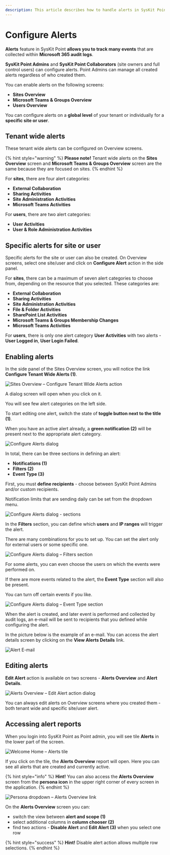 ```yaml
---
description: This article describes how to handle alerts in SysKit Point.
---
```


# Configure Alerts

**Alerts** feature in SysKit Point **allows you to track many events** that are collected within **Microsoft 365 audit logs**.  

**SysKit Point Admins** and **SysKit Point Collaborators** \(site owners and full control users\) can configure alerts. Point Admins can manage all created alerts regardless of who created them. 

You can enable alerts on the following screens:

* **Sites Overview** 
* **Microsoft Teams & Groups Overview** 
* **Users Overview** 

You can configure alerts on a **global level** of your tenant or individually for a **specific site or user**.

## Tenant wide alerts

These tenant wide alerts can be configured on Overview screens.

{% hint style="warning" %}
**Please note!** Tenant wide alerts on the **Sites Overview** screen and **Microsoft Teams & Groups Overview** screen are the same because they are focused on sites.
{% endhint %}

For **sites**, there are four alert categories:

* **External Collaboration** 
* **Sharing Activities** 
* **Site Administration Activities** 
* **Microsoft Teams Activities** 

For **users**, there are two alert categories:

* **User Activities** 
* **User & Role Administration Activities** 

## Specific alerts for site or user

Specific alerts for the site or user can also be created. On Overview screens, select one site/user and click on **Configure Alert** action in the side panel. 

For **sites**, there can be a maximum of seven alert categories to choose from, depending on the resource that you selected. These categories are:

* **External Collaboration** 
* **Sharing Activities** 
* **Site Administration Activities** 
* **File & Folder Activities** 
* **SharePoint List Activities** 
* **Microsoft Teams & Groups Membership Changes** 
* **Microsoft Teams Activities** 

For **users**, there is only one alert category **User Activities** with two alerts - **User Logged in**, **User Login Failed**.

## Enabling alerts

In the side panel of the Sites Overview screen, you will notice the link **Configure Tenant Wide Alerts \(1\)**.

![Sites Overview &#x2013; Configure Tenant Wide Alerts action](../.gitbook/assets/configure-alerts_sites-overview-configure-tenant-wide-alerts-action.png)

A dialog screen will open when you click on it.  

You will see few alert categories on the left side.  

To start editing one alert, switch the state of **toggle button next to the title \(1\)**.  

When you have an active alert already, a **green notification \(2\)** will be present next to the appropriate alert category. 

![Configure Alerts dialog](../.gitbook/assets/configure-alerts_configure-alerts-dialog.png)

In total, there can be three sections in defining an alert:

* **Notifications \(1\)** 
* **Filters \(2\)** 
* **Event Type \(3\)** 

First, you must **define recipients** - choose between SysKit Point Admins and/or custom recipients. 

Notification limits that are sending daily can be set from the dropdown menu. 

![Configure Alerts dialog - sections](../.gitbook/assets/configure-alerts_configure-alerts-dialog-sections.png)

In the **Filters** section, you can define which **users** and **IP ranges** will trigger the alert. 

There are many combinations for you to set up. You can set the alert only for external users or some specific one. 

![Configure Alerts dialog &#x2013; Filters section](../.gitbook/assets/configure-alerts_configure-alerts-dialog-filters-section.png)

For some alerts, you can even choose the users on which the events were performed on. 

If there are more events related to the alert, the **Event Type** section will also be present. 

You can turn off certain events if you like. 

![Configure Alerts dialog &#x2013; Event Type section](../.gitbook/assets/configure-alerts_configure-alerts-dialog-event-type-section.png)

When the alert is created, and later event is performed and collected by audit logs, an e-mail will be sent to recipients that you defined while configuring the alert. 

In the picture below is the example of an e-mail. You can access the alert details screen by clicking on the **View Alerts Details** link. 

![Alert E-mail](../.gitbook/assets/configure-alerts_alert-email.png)

## Editing alerts

**Edit Alert** action is available on two screens - **Alerts Overview** and **Alert Details**.

![Alerts Overview &#x2013; Edit Alert action dialog](../.gitbook/assets/configure-alerts_alerts-overview-edit-alert-action-dialog.png)

You can always edit alerts on Overview screens where you created them - both tenant wide and specific site/user alert.

## Accessing alert reports

When you login into SysKit Point as Point admin, you will see tile **Alerts** in the lower part of the screen.

![Welcome Home &#x2013; Alerts tile](../.gitbook/assets/configure-alerts_welcome-home-alerts-tile.png)

If you click on the tile, the **Alerts Overview** report will open. Here you can see all alerts that are created and currently active.

{% hint style="info" %}
**Hint!** You can also access the **Alerts Overview** screen from the **persona icon** in the upper right corner of every screen in the application.
{% endhint %}

![Persona dropdown &#x2013; Alerts Overview link ](../.gitbook/assets/configure-alerts_persona-dropdown-alerts-overview-link.png)

On the **Alerts Overview** screen you can:

* switch the view between **alert and scope \(1\)** 
* select additional columns in **column chooser \(2\)** 
* find two actions - **Disable Alert** and **Edit Alert \(3\)** when you select one row 

{% hint style="success" %}
**Hint!** Disable alert action allows multiple row selections.
{% endhint %}





